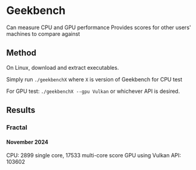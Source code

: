 #  Geekbench

Can measure CPU and GPU performance
Provides scores for other users' machines to compare against

## Method

On Linux, download and extract executables.

Simply run `./geekbenchX` where `X` is version of Geekbench for CPU test

For GPU test:  `./geekbenchX --gpu Vulkan` or whichever API is desired.


## Results

### Fractal

#### November 2024

CPU: 2899 single core, 17533 multi-core score
GPU using Vulkan API:  103602
